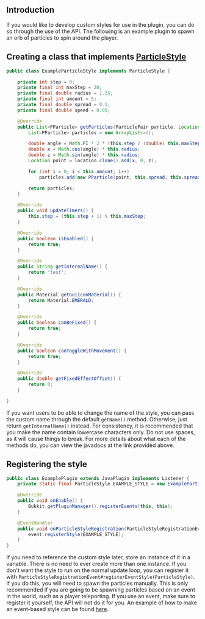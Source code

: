 ## Introduction
If you would like to develop custom styles for use in the plugin, you can do so through the use of the API. The following is an example plugin to spawn an orb of particles to spin around the player.

## Creating a class that implements [ParticleStyle](https://github.com/Esophose/PlayerParticles/blob/master/src/main/java/dev/esophose/playerparticles/styles/ParticleStyle.java)
```java
public class ExampleParticleStyle implements ParticleStyle {

    private int step = 0;
    private final int maxStep = 20;
    private final double radius = 1.25;
    private final int amount = 5;
    private final double spread = 0.1;
    private final double speed = 0.05;

    @Override
    public List<PParticle> getParticles(ParticlePair particle, Location location) {
        List<PParticle> particles = new ArrayList<>();

        double angle = Math.PI * 2 * (this.step / (double) this.maxStep);
        double x = Math.cos(angle) * this.radius;
        double z = Math.sin(angle) * this.radius;
        Location point = location.clone().add(x, 0, z);

        for (int i = 0; i < this.amount; i++)
            particles.add(new PParticle(point, this.spread, this.spread, this.spread, this.speed));

        return particles;
    }

    @Override
    public void updateTimers() {
        this.step = (this.step + 1) % this.maxStep;
    }

    @Override
    public boolean isEnabled() {
        return true;
    }

    @Override
    public String getInternalName() {
        return "test";
    }

    @Override
    public Material getGuiIconMaterial() {
        return Material.EMERALD;
    }

    @Override
    public boolean canBeFixed() {
        return true;
    }

    @Override
    public boolean canToggleWithMovement() {
        return true;
    }

    @Override
    public double getFixedEffectOffset() {
        return 0;
    }

}
```
If you want users to be able to change the name of the style, you can pass the custom name through the default `getName()` method. Otherwise, just return `getInternalName()` instead. For consistency, it is recommended that you make the name contain lowercase characters only. Do not use spaces, as it will cause things to break. For more details about what each of the methods do, you can view the javadocs at the link provided above.

## Registering the style
```java
public class ExamplePlugin extends JavaPlugin implements Listener {
    private static final ParticleStyle EXAMPLE_STYLE = new ExampleParticleStyle();

    @Override
    public void onEnable() {
        Bukkit.getPluginManager().registerEvents(this, this);
    }

    @EventHandler
    public void onParticleStyleRegistration(ParticleStyleRegistrationEvent event) {
        event.registerStyle(EXAMPLE_STYLE);
    }
}
```
If you need to reference the custom style later, store an instance of it in a variable. There is no need to ever create more than one instance. If you don't want the style to run on the normal update loop, you can register it with `ParticleStyleRegistrationEvent#registerEventStyle(ParticleStyle)`. If you do this, you will need to spawn the particles manually. This is only recommended if you are going to be spawning particles based on an event in the world, such as a player teleporting. If you use an event, make sure to register it yourself, the API will not do it for you. An example of how to make an event-based style can be found [here](https://github.com/Esophose/PlayerParticles/blob/master/src/main/java/dev/esophose/playerparticles/styles/ParticleStyleMove.java).